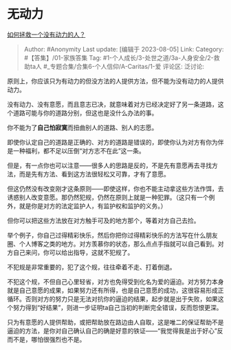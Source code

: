 # 无动力
[如何拯救一个没有动力的人？](https://www.zhihu.com/question/267081511/answer/3151652076)

> Author: #Anonymity
> Last update: [编辑于 2023-08-05]
> Link:
> Category:  #【答集】/01-家族答集
> Tag: #1-个人成长/3-处世之道/3a-人身安全/2-救助ta人 #_专题合集/合集6-个人信仰/A-Caritas/1-爱
> 评论区:
> 泛讨论:

原则上，你应该只为有动力的但没方法的人提供方法，但不能为没有动力的人提供动力。

没有动力、没有意愿，而且意志已决，就意味着对方已经决定好了另一条道路，这个道路可能与你的道路分别，但这也是没什么办法的事。

你不能为了**自己怕寂寞**而扭曲别人的道路、别人的志愿。

即使你认定自己的道路是正确的、对方的道路是错误的，即使你认为对方有你为伴是一种福利，都不足以压倒“对方志不在此”这一条。

但是，有一点你也可以注意——很多人的思路是反的，不是先有意愿再去寻找方法，而是先有方法、看到这方法很轻松又可靠，才有了意愿。

但这仍然没有改变刚才这条原则——即使这样，你也不能主动拿这些方法作饵，去诱惑别人改变意愿。那仍然犯规，仍然在原则上就是一种犯罪。（这只有一个例外，就是你是对方的法定监护人，有监护权和监护的义务。）

但你可以把这些方法放在对方触手可及的地方那个，等着对方自己去捡。

举个例子，你自己过得精彩快乐，然后你把你过得精彩快乐的方法写在什么朋友圈、个人博客之类的地方。对方羡慕你的状态，那么点点手指就可以自己看到。对方自己来问，你可以给出指导，这就不犯规了。

不犯规是非常重要的，犯了这个规，往往牵着不走、打着倒退。

不犯这个规，不但自己心里轻省，对方也免得受到化名为爱的逼迫。对方努力本身就是自己意愿的成果，如果努力还有所得，也是自己意愿的成功，这很容易形成正循环。否则对方的努力只是无法对抗你的逼迫的结果，起步就是出于失败，如果这个努力得到“好结果”，则进一步证明ta自己当初的判断完全错误，反而怨恨更深。

只为有意愿的人提供帮助，或把帮助放在路边由人自取，这是唯二的保证帮助不是逼迫的方法，是你对自己确认自己的确是好意的铁证——“我觉得我是出于好心”反而不是，哪怕很强烈也不是。
